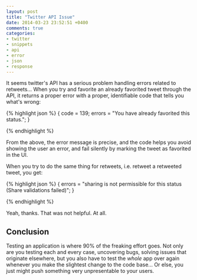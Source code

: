 ```yaml
---
layout: post
title: "Twitter API Issue"
date: 2014-03-23 23:52:51 +0400
comments: true
categories: 
- twitter
- snippets
- api
- error
- json
- response
---
```


It seems twitter's API has a serious problem handling errors related to retweets... When you try and favorite an already favorited tweet through the API, it returns a proper error with a proper, identifiable code that tells you what's wrong:

{% highlight json %}
{
    code = 139;
    errors = "You have already favorited this status.";
}

{% endhighlight %}

From the above, the error message is precise, and the code helps you avoid showing the user an error, and fail silently by marking the tweet as favorited in the UI.

When you try to do the same thing for retweets, i.e. retweet a retweeted tweet, you get:

{% highlight json %}
{
    errors = "sharing is not permissible for this status (Share validations failed)";
}

{% endhighlight %}

Yeah, thanks. That was not helpful. At all.

## Conclusion

Testing an application is where 90% of the freaking effort goes. Not only are you testing each and every case, uncovering bugs, solving issues that originate elsewhere, but you also have to test the _whole_ app over again whenever you make the slightest change to the code base... Or else, you just might push something very unpresentable to your users.
